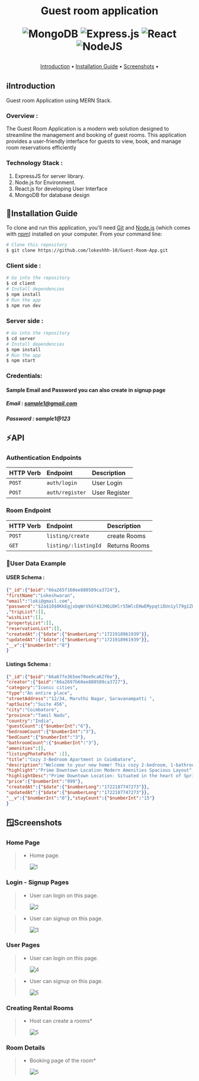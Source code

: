 <h1 align="center">
  Guest room application
  
  ![MongoDB](https://img.shields.io/badge/MongoDB-%234ea94b.svg?style=for-the-badge&logo=mongodb&logoColor=white)
  ![Express.js](https://img.shields.io/badge/express.js-%23404d59.svg?style=for-the-badge&logo=express&logoColor=%2361DAFB)
  ![React](https://img.shields.io/badge/react-%2320232a.svg?style=for-the-badge&logo=react&logoColor=%2361DAFB)
  ![NodeJS](https://img.shields.io/badge/node.js-6DA55F?style=for-the-badge&logo=node.js&logoColor=white)
  <br>
</h1>
<p align="center">
  <a href="#introduction">Introduction</a> •
  <a href="#installation-guide">Installation Guide</a> •
  <a href="#screenshots">Screenshots</a> •
</p>

## ℹ️Introduction
Guest room Application using MERN Stack.

### Overview :
The Guest Room Application is a modern web solution designed to streamline the management and booking of guest rooms. This application provides a user-friendly interface for guests to view, book, and manage room reservations efficiently

### Technology Stack :

1.  ExpressJS for server library.
2.  Node.js for Environment.
3.  React.js for developing User Interface
4.  MongoDB for database design


## 📃Installation Guide

To clone and run this application, you'll need [Git](https://git-scm.com) and [Node.js](https://nodejs.org/en/download/) (which comes with [npm](http://npmjs.com)) installed on your computer. From your command line:

```bash
# Clone this repository
$ git clone https://github.com/lokeshhh-10/Guest-Room-App.git
```

### Client side :
```bash
# Go into the repository
$ cd client
# Install dependencies
$ npm install
# Run the app
$ npm run dev
```

### Server side :
```bash
# Go into the repository
$ cd server
# Install dependencies
$ npm install
# Run the app
$ npm start
```
 
### Credentials:
#### Sample Email and Password you can also create in signup page
##### Email : sample1@gmail.com
##### Password : sample1@123

## ⚡API

### **Authentication Endpoints**

| HTTP Verb   | Endpoint                    | Description                        |               
| :---------- | :-----------------------    |:---------------------------------- |              
| `POST`      | `auth/login`                |  User Login                        |  
| `POST`      | `auth/register`             |  User Register                     |     

### **Room Endpoint**

| HTTP Verb   | Endpoint                    | Description                        |
| :---------- | :------------------------   |:---------------------------------  |
| `POST`       | `listing/create`           |  create Rooms                      |
| `GET`       | `listing/:listingId`        |  Returns Rooms                     |

### 👤**User Data Example**

#### USER Schema :
```json
{"_id":{"$oid":"66a265f160ee880589ca3724"},
"firstName":"Lokeshwaran",
"email":"loki@gmail.com",
"password":"$2a$10$0KkEgjxbqWrVkGY43JHQiOHlrS5WlcEHwEMypqtiDUn1yl79g1ZUi"
,"tripList":[],
"wishList":[],
"propertyList":[],
"reservationList":[],
"createdAt":{"$date":{"$numberLong":"1721918961939"}},
"updatedAt":{"$date":{"$numberLong":"1721918961939"}},
"__v":{"$numberInt":"0"}
}
```
#### Listings Schema :
```json
{"_id":{"$oid":"66a67fe365ee70ee9ca62f6e"},
"creator":{"$oid":"66a2697b60ee880589ca3727"},
"category":"Iconic cities",
"type":"An entire place",
"streetAddress":"12/34, Maruthi Nagar, Saravanampatti ",
"aptSuite":"Suite 456",
"city":"Coimbatore",
"province":"Tamil Nadu",
"country":"India",
"guestCount":{"$numberInt":"6"},
"bedroomCount":{"$numberInt":"3"},
"bedCount":{"$numberInt":"3"},
"bathroomCount":{"$numberInt":"3"},
"amenities":[],
"listingPhotoPaths" :[],
"title":"Cozy 3-Bedroom Apartment in Coimbatore",
"description":"Welcome to your new home! This cozy 2-bedroom, 1-bathroom apartment is located in the vibrant downtown area of coimbatore. With modern amenities, a spacious layout, and stunning city views, this apartment is perfect for young professionals, couples, or small families. Enjoy the convenience of being close to shopping centers, restaurants, public transportation, and parks.",
"highlight":"Prime Downtown Location Modern Amenities Spacious Layout",
"highlightDesc":"Prime Downtown Location: Situated in the heart of Springfield, you'll be just steps away from all the action. Easy access to public transportation and major highways. Modern Amenities: The apartment features stainless steel appliances, in-unit laundry, central air conditioning, and high-speed internet.",
"price":{"$numberInt":"999"},
"createdAt":{"$date":{"$numberLong":"1722187747273"}},
"updatedAt":{"$date":{"$numberLong":"1722187747273"}},
"__v":{"$numberInt":"0"},"stayCount":{"$numberInt":"15"}
}

```

## 🪟Screenshots
### **Home Page**
> * Home page.
>
>   ![1](https://github.com/user-attachments/assets/49a509e5-b6d6-4af6-8f72-1bcd5ad787a0)
>


### **Login - Signup Pages**
> * User can login on this page.
>
>   ![2](https://github.com/user-attachments/assets/fe22a3a8-80ee-40ed-a47b-a7b8d1d0deb0)

> * User can signup on this page.
>
>   ![3](https://github.com/user-attachments/assets/5fc77950-cbdf-4462-9484-9cc0db8110fc)
>
### **User Pages**
> * User can login on this page.
>
>   ![4](https://github.com/user-attachments/assets/173a86d5-e1f6-4932-9ebb-1fc1372ca206)

> * User can signup on this page.
>
>   ![5](https://github.com/user-attachments/assets/71416b44-e55b-4a1e-b0d3-c20efe4dcdaf)
>
### **Creating Rental Rooms**
> * Host can create a rooms*
>   
>   ![5](https://github.com/user-attachments/assets/187f6354-6cbf-4ea5-86a0-1701aa267fbf)
>
### **Room Details**
> * Booking page of the room*
>   
>   ![5](https://github.com/user-attachments/assets/89407f47-d319-40c1-af1b-3a7cada930e4)


